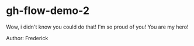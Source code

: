 # gh-flow-demo-2

Wow, i didn't know you could do that!
I'm so proud of you!
You are my hero!

Author: Frederick